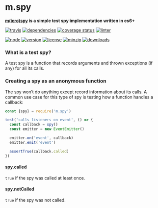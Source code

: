 m.spy
===
**[m(icro)](https://github.com/ivoputzer/m.cro#readme)[spy](https://github.com/ivoputzer/m.spy) is a simple test spy implementation written in es6+**

[![travis](https://img.shields.io/travis/ivoputzer/m.spy.svg?style=for-the-badge)](https://travis-ci.org/ivoputzer/m.spy)
[![dependencies](https://img.shields.io/badge/dependencies-none-blue.svg?style=for-the-badge&colorB=44CC11)](package.json)
[![coverage status](https://img.shields.io/coveralls/ivoputzer/m.spy.svg?style=for-the-badge)](https://coveralls.io/github/ivoputzer/m.spy?branch=master)
[![linter](https://img.shields.io/badge/coding%20style-standard-brightgreen.svg?style=for-the-badge)](http://standardjs.com/)

[![node](https://img.shields.io/badge/node-6%2B-blue.svg?style=for-the-badge)](https://nodejs.org/docs/v6.0.0/api)
[![version](https://img.shields.io/npm/v/m.spy.svg?style=for-the-badge&colorB=007EC6)](https://www.npmjs.com/package/m.spy)
[![license](https://img.shields.io/badge/license-MIT-blue.svg?style=for-the-badge&colorB=007EC6)](https://spdx.org/licenses/MIT)
[![minzip](https://img.shields.io/bundlephobia/minzip/m.spy.svg?style=for-the-badge)](https://bundlephobia.com/scan-results?packages=m.spy)
[![downloads](https://img.shields.io/npm/dt/m.args.svg?style=for-the-badge&colorB=007EC6)](https://www.npmjs.com/package/m.spy)

### What is a test spy?
A test spy is a function that records arguments and thrown exceptions (if any) for all its calls.

### Creating a spy as an anonymous function
The spy won’t do anything except record information about its calls. A common use case for this type of spy is testing how a function handles a callback:

```javascript
const {spy} = require('m.spy')

test('calls listeners on event', () => {
  const callback = spy()
  const emitter = new EventEmitter()

  emitter.on('event', callback)
  emitter.emit('event')

  assertTrue(callback.called)
})
```

#### spy.called
`true` if the spy was called at least once.

#### spy.notCalled
`true` if the spy was not called.
